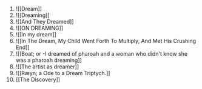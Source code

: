 

1. ![[Dream]]
2. ![[Dreaming]]
3. ![[And They Dreamed]]
4. ![[ON DREAMING]]
5. ![[In my dream]]
6. ![[In The Dream, My Child Went Forth To Multiply, And Met His Crushing End]]
7. ![[Boat; or -I dreamed of pharoah and a woman who didn't know she was a pharoah dreaming]]
8. ![[The artist as dreamer]]
9. ![[Ræyn; a Ode to a Dream Triptych.]]
10. [[The Discovery]]